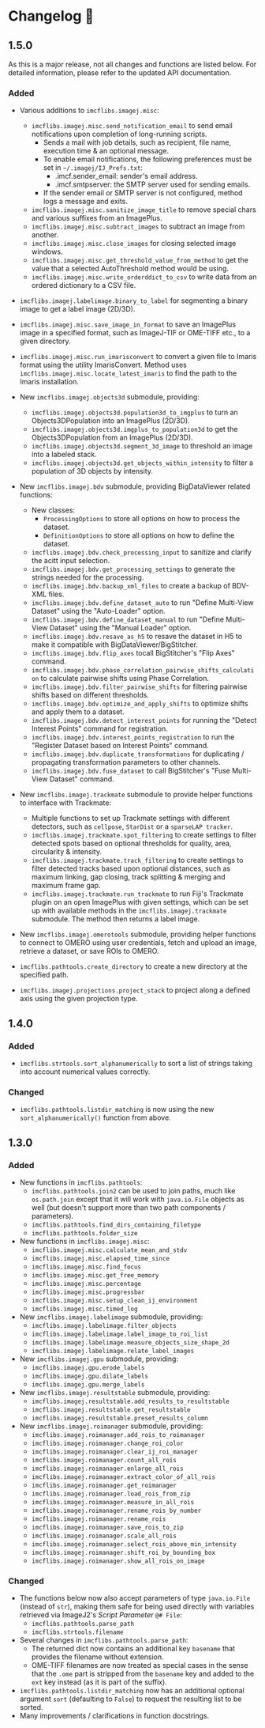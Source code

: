 # Changelog 🧾

<!-- markdownlint-disable MD024 (no-duplicate-header) -->

## 1.5.0

As this is a major release, not all changes and functions are listed below. For
detailed information, please refer to the updated API documentation.

### Added

* Various additions to `imcflibs.imagej.misc`:
  * `imcflibs.imagej.misc.send_notification_email` to send email notifications
    upon completion of long-running scripts.
    * Sends a mail with job details, such as recipient, file name, execution
      time & an optional message.
    * To enable email notifications, the following preferences must be set in
      `~/.imagej/IJ_Prefs.txt`:
      * .imcf.sender_email: sender's email address.
      * .imcf.smtpserver: the SMTP server used for sending emails.
    * If the sender email or SMTP server is not configured, method logs a
      message and exits.
  * `imcflibs.imagej.misc.sanitize_image_title` to remove special chars and
    various suffixes from an ImagePlus.
  * `imcflibs.imagej.misc.subtract_images` to subtract an image from another.
  * `imcflibs.imagej.misc.close_images` for closing selected image windows.
  * `imcflibs.imagej.misc.get_threshold_value_from_method` to get the value that
    a selected AutoThreshold method would be using.
  * `imcflibs.imagej.misc.write_orderddict_to_csv` to write data from an ordered
    dictionary to a CSV file.
* `imcflibs.imagej.labelimage.binary_to_label` for segmenting a binary image to
  get a label image (2D/3D).
* `imcflibs.imagej.misc.save_image_in_format` to save an ImagePlus image in a
  specified format, such as ImageJ-TIF or OME-TIFF etc., to a given directory.
* `imcflibs.imagej.misc.run_imarisconvert` to convert a given file to Imaris
  format using the utility ImarisConvert. Method uses
  `imcflibs.imagej.misc.locate_latest_imaris` to find the path to the Imaris
  installation.

* New `imcflibs.imagej.objects3d` submodule, providing:
  * `imcflibs.imagej.objects3d.population3d_to_imgplus` to turn
    an Objects3DPopulation into an ImagePlus (2D/3D).
  * `imcflibs.imagej.objects3d.imgplus_to_population3d` to get the
    Objects3DPopulation from an ImagePlus (2D/3D).
  * `imcflibs.imagej.objects3d.segment_3d_image` to threshold an image into a
    labeled stack.
  * `imcflibs.imagej.objects3d.get_objects_within_intensity` to filter a
    population of 3D objects by intensity.
* New `imcflibs.imagej.bdv` submodule, providing BigDataViewer related
  functions:
  * New classes:
    * `ProcessingOptions` to store all options on how to process the dataset.
    * `DefinitionOptions` to store all options on how to define the dataset.
  * `imcflibs.imagej.bdv.check_processing_input` to sanitize and clarify
    the acitt input selection.
  * `imcflibs.imagej.bdv.get_processing_settings` to generate the strings
    needed for the processing.
  * `imcflibs.imagej.bdv.backup_xml_files` to create a backup of BDV-XML files.
  * `imcflibs.imagej.bdv.define_dataset_auto` to run "Define Multi-View Dataset"
    using the "Auto-Loader" option.
  * `imcflibs.imagej.bdv.define_dataset_manual` to run "Define Multi-View
    Dataset" using the "Manual Loader" option.
  * `imcflibs.imagej.bdv.resave_as_h5` to resave the dataset in H5 to
    make it compatible with BigDataViewer/BigStitcher.
  * `imcflibs.imagej.bdv.flip_axes` tocall BigStitcher's "Flip Axes" command.
  * `imcflibs.imagej.bdv.phase_correlation_pairwise_shifts_calculation` to
    calculate pairwise shifts using Phase Correlation.
  * `imcflibs.imagej.bdv.filter_pairwise_shifts` for filtering pairwise shifts
    based on different thresholds.
  * `imcflibs.imagej.bdv.optimize_and_apply_shifts` to optimize shifts and apply
    them to a dataset.
  * `imcflibs.imagej.bdv.detect_interest_points` for running the "Detect
    Interest Points" command for registration.
  * `imcflibs.imagej.bdv.interest_points_registration` to run the "Register
    Dataset based on Interest Points" command.
  * `imcflibs.imagej.bdv.duplicate_transformations` for duplicating /
    propagating transformation parameters to other channels.
  * `imcflibs.imagej.bdv.fuse_dataset` to call BigStitcher's "Fuse Multi-View
    Dataset" command.
* New `imcflibs.imagej.trackmate` submodule to provide helper functions to interface with Trackmate:
  * Multiple functions to set up Trackmate settings with different detectors, such as `cellpose`, `StarDist` or a `sparseLAP tracker`.
  * `imcflibs.imagej.trackmate.spot_filtering` to create settings to  filter detected spots based on optional thresholds for quality, area, circularity & intensity.
  * `imcflibs.imagej.trackmate.track_filtering` to create settings to filter detected tracks based upon optional distances, such as maximum linking, gap closing, track splitting & merging and maximum frame gap.
  * `imcflibs.imagej.trackmate.run_trackmate` to run Fiji's Trackmate plugin on an open ImagePlus with given settings, which can be set up with available methods in the `imcflibs.imagej.trackmate` submodule. The method then returns a label image.
* New `imcflibs.imagej.omerotools` submodule, providing helper functions to connect to OMERO using user credentials, fetch and upload an image, retrieve a dataset,  or save ROIs to OMERO.

* `imcflibs.pathtools.create_directory` to create a new directory at the specified path.

* `imcflibs.imagej.projections.project_stack` to project along a defined axis
  using the given projection type.

## 1.4.0

### Added

* `imcflibs.strtools.sort_alphanumerically` to sort a list of strings taking
  into account numerical values correctly.

### Changed

* `imcflibs.pathtools.listdir_matching` is now using the new
  `sort_alphanumerically()` function from above.

## 1.3.0

### Added

* New functions in `imcflibs.pathtools`:
  * `imcflibs.pathtools.join2` can be used to join paths, much like
    `os.path.join` except that it will work with `java.io.File` objects as well
    (but doesn't support more than two path components / parameters).
  * `imcflibs.pathtools.find_dirs_containing_filetype`
  * `imcflibs.pathtools.folder_size`
* New functions in `imcflibs.imagej.misc`:
  * `imcflibs.imagej.misc.calculate_mean_and_stdv`
  * `imcflibs.imagej.misc.elapsed_time_since`
  * `imcflibs.imagej.misc.find_focus`
  * `imcflibs.imagej.misc.get_free_memory`
  * `imcflibs.imagej.misc.percentage`
  * `imcflibs.imagej.misc.progressbar`
  * `imcflibs.imagej.misc.setup_clean_ij_environment`
  * `imcflibs.imagej.misc.timed_log`
* New `imcflibs.imagej.labelimage` submodule, providing:
  * `imcflibs.imagej.labelimage.filter_objects`
  * `imcflibs.imagej.labelimage.label_image_to_roi_list`
  * `imcflibs.imagej.labelimage.measure_objects_size_shape_2d`
  * `imcflibs.imagej.labelimage.relate_label_images`
* New `imcflibs.imagej.gpu` submodule, providing:
  * `imcflibs.imagej.gpu.erode_labels`
  * `imcflibs.imagej.gpu.dilate_labels`
  * `imcflibs.imagej.gpu.merge_labels`
* New `imcflibs.imagej.resultstable` submodule, providing:
  * `imcflibs.imagej.resultstable.add_results_to_resultstable`
  * `imcflibs.imagej.resultstable.get_resultstable`
  * `imcflibs.imagej.resultstable.preset_results_column`
* New `imcflibs.imagej.roimanager` submodule, providing:
  * `imcflibs.imagej.roimanager.add_rois_to_roimanager`
  * `imcflibs.imagej.roimanager.change_roi_color`
  * `imcflibs.imagej.roimanager.clear_ij_roi_manager`
  * `imcflibs.imagej.roimanager.count_all_rois`
  * `imcflibs.imagej.roimanager.enlarge_all_rois`
  * `imcflibs.imagej.roimanager.extract_color_of_all_rois`
  * `imcflibs.imagej.roimanager.get_roimanager`
  * `imcflibs.imagej.roimanager.load_rois_from_zip`
  * `imcflibs.imagej.roimanager.measure_in_all_rois`
  * `imcflibs.imagej.roimanager.rename_rois_by_number`
  * `imcflibs.imagej.roimanager.rename_rois`
  * `imcflibs.imagej.roimanager.save_rois_to_zip`
  * `imcflibs.imagej.roimanager.scale_all_rois`
  * `imcflibs.imagej.roimanager.select_rois_above_min_intensity`
  * `imcflibs.imagej.roimanager.shift_roi_by_bounding_box`
  * `imcflibs.imagej.roimanager.show_all_rois_on_image`

### Changed

* The functions below now also accept parameters of type `java.io.File` (instead
  of `str`), making them safe for being used directly with variables retrieved
  via ImageJ2's *Script Parameter* `@# File`:
  * `imcflibs.pathtools.parse_path`
  * `imcflibs.strtools.filename`
* Several changes in `imcflibs.pathtools.parse_path`:
  * The returned dict now contains an additional key `basename` that provides
    the filename without extension.
  * OME-TIFF filenames are now treated as special cases in the sense that the
    `.ome` part is stripped from the `basename` key and added to the `ext` key
    instead (as it is part of the suffix).
* `imcflibs.pathtools.listdir_matching` now has an additional optional argument
  `sort` (defaulting to `False`) to request the resulting list to be sorted.
* Many improvements / clarifications in function docstrings.
